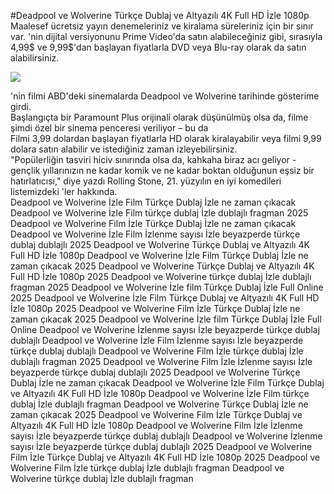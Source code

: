 #Deadpool ve Wolverine Türkçe Dublaj ve Altyazılı 4K Full HD İzle 1080p  
Maalesef ücretsiz yayın denemeleriniz ve kiralama süreleriniz için bir sınır var. 'nin dijital versiyonunu Prime Video'da satın alabileceğiniz gibi, sırasıyla 4,99$ ve 9,99$'dan başlayan fiyatlarla DVD veya Blu-ray olarak da satın alabilirsiniz.  
  
[![](https://i.imgur.com/qSNzIqt.png)](https://movie.rssnews.media/HFBCwrqef.php)  
  
'nin filmi ABD'deki sinemalarda Deadpool ve Wolverine tarihinde gösterime girdi.  
Başlangıçta bir Paramount Plus orijinali olarak düşünülmüş olsa da, filme şimdi özel bir sinema penceresi veriliyor – bu da  
Filmi 3,99 dolardan başlayan fiyatlarla HD olarak kiralayabilir veya filmi 9,99 dolara satın alabilir ve istediğiniz zaman izleyebilirsiniz.  
"Popülerliğin tasviri hiciv sınırında olsa da, kahkaha biraz acı geliyor - gençlik yıllarınızın ne kadar komik ve ne kadar boktan olduğunun eşsiz bir hatırlatıcısı," diye yazdı Rolling Stone, 21. yüzyılın en iyi komedileri listemizdeki 'ler hakkında.  
Deadpool ve Wolverine İzle Film Türkçe Dublaj İzle ne zaman çıkacak
Deadpool ve Wolverine İzle Film türkçe dublaj İzle dublajlı fragman 2025
Deadpool ve Wolverine Film İzle Türkçe Dublaj İzle ne zaman çıkacak
Deadpool ve Wolverine İzle Film İzlenme sayısı İzle beyazperde türkçe dublaj dublajlı 2025
Deadpool ve Wolverine Türkçe Dublaj ve Altyazılı 4K Full HD İzle 1080p
Deadpool ve Wolverine İzle Film Türkçe Dublaj İzle ne zaman çıkacak 2025
Deadpool ve Wolverine Türkçe Dublaj ve Altyazılı 4K Full HD İzle 1080p 2025
Deadpool ve Wolverine türkçe dublaj İzle dublajlı fragman 2025
Deadpool ve Wolverine İzle film Türkçe Dublaj İzle Full Online 2025
Deadpool ve Wolverine İzle Film Türkçe Dublaj ve Altyazılı 4K Full HD İzle 1080p 2025
Deadpool ve Wolverine Film İzle Türkçe Dublaj İzle ne zaman çıkacak 2025
Deadpool ve Wolverine İzle film Türkçe Dublaj İzle Full Online
Deadpool ve Wolverine İzlenme sayısı İzle beyazperde türkçe dublaj dublajlı
Deadpool ve Wolverine İzle Film İzlenme sayısı İzle beyazperde türkçe dublaj dublajlı
Deadpool ve Wolverine Film İzle türkçe dublaj İzle dublajlı fragman 2025
Deadpool ve Wolverine Film İzle İzlenme sayısı İzle beyazperde türkçe dublaj dublajlı 2025
Deadpool ve Wolverine Türkçe Dublaj İzle ne zaman çıkacak
Deadpool ve Wolverine İzle Film Türkçe Dublaj ve Altyazılı 4K Full HD İzle 1080p
Deadpool ve Wolverine İzle Film türkçe dublaj İzle dublajlı fragman
Deadpool ve Wolverine Türkçe Dublaj İzle ne zaman çıkacak 2025
Deadpool ve Wolverine Film İzle Türkçe Dublaj ve Altyazılı 4K Full HD İzle 1080p
Deadpool ve Wolverine Film İzle İzlenme sayısı İzle beyazperde türkçe dublaj dublajlı
Deadpool ve Wolverine İzlenme sayısı İzle beyazperde türkçe dublaj dublajlı 2025
Deadpool ve Wolverine Film İzle Türkçe Dublaj ve Altyazılı 4K Full HD İzle 1080p 2025
Deadpool ve Wolverine Film İzle türkçe dublaj İzle dublajlı fragman
Deadpool ve Wolverine türkçe dublaj İzle dublajlı fragman